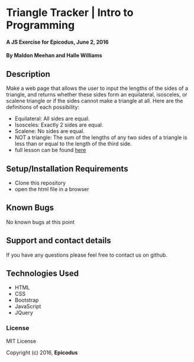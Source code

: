 # Triangle Tracker | Intro to Programming

#### A JS Exercise for Epicodus, June 2, 2016

#### By **Maldon Meehan and Halle Williams**

## Description
Make a web page that allows the user to input the lengths of the sides of a triangle, and returns whether these sides form an equilateral, isosceles, or scalene triangle or if the sides cannot make a triangle at all. Here are the definitions of each possibility:

* Equilateral: All sides are equal.
* Isosceles: Exactly 2 sides are equal.
* Scalene: No sides are equal.
* NOT a triangle: The sum of the lengths of any two sides of a triangle is less than or equal to the length of the third side.
* full lesson can be found
<a href="https://www.learnhowtoprogram.com/intro-to-programming/javascript-and-jquery-c950c9ce-679c-4678-ab1f-11881b766e22/practice-triangle-tracker">here</a>

## Setup/Installation Requirements

* Clone this repository
* open the html file in a browser

## Known Bugs

No known bugs at this point

## Support and contact details

If you have any questions please feel free to contact us on github.

## Technologies Used

* HTML
* CSS
* Bootstrap
* JavaScript
* JQuery

### License

MIT License

Copyright (c) 2016, **Epicodus**
